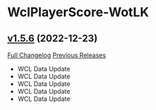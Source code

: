 # WclPlayerScore-WotLK

## [v1.5.6](https://github.com/icaca/WclPlayerScore/tree/v1.5.6) (2022-12-23)
[Full Changelog](https://github.com/icaca/WclPlayerScore/commits/v1.5.6) [Previous Releases](https://github.com/icaca/WclPlayerScore/releases)

- WCL Data Update  
- WCL Data Update  
- WCL Data Update  
- WCL Data Update  
- WCL Data Update  
